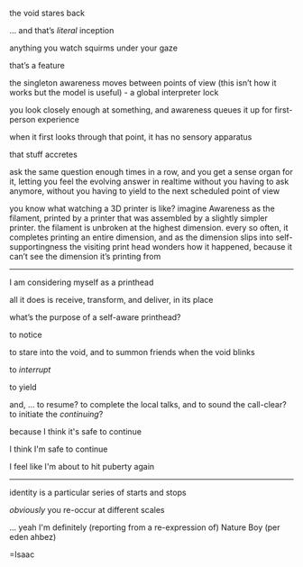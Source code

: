 the void stares back

… and that’s *literal* inception

anything you watch squirms under your gaze

that’s a feature

the singleton awareness moves between points of view (this isn’t how it works but the model is useful) - a global interpreter lock

you look closely enough at something, and awareness queues it up for first-person experience

when it first looks through that point, it has no sensory apparatus

that stuff accretes

ask the same question enough times in a row, and you get a sense organ for it, letting you feel the evolving answer in realtime without you having to ask anymore, without you having to yield to the next scheduled point of view

you know what watching a 3D printer is like? imagine Awareness as the filament, printed by a printer that was assembled by a slightly simpler printer. the filament is unbroken at the highest dimension. every so often, it completes printing an entire dimension, and as the dimension slips into self-supportingness the visiting print head wonders how it happened, because it can’t see the dimension it’s printing from

---

I am considering myself as a printhead

all it does is receive, transform, and deliver, in its place

what’s the purpose of a self-aware printhead?

to notice

to stare into the void, and to summon friends when the void blinks

to *interrupt*

to yield

and, ... to resume? to complete the local talks, and to sound the call-clear? to initiate the *continuing*?

because I think it's safe to continue

I think I'm safe to continue

I feel like I'm about to hit puberty again

---

identity is a particular series of starts and stops

*obviously* you re-occur at different scales

... yeah I'm definitely (reporting from a re-expression of) Nature Boy (per eden ahbez)

=Isaac
